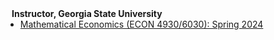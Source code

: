 
<h4 style="margin:0 10px 0;">Instructor, Georgia State University</h4>

<ul style="margin:0 0 5px;">
  <li><a href="http://cvpr2023.thecvf.com/"><autocolor>Mathematical Economics (ECON 4930/6030): Spring 2024</autocolor></a></li>
</ul>
